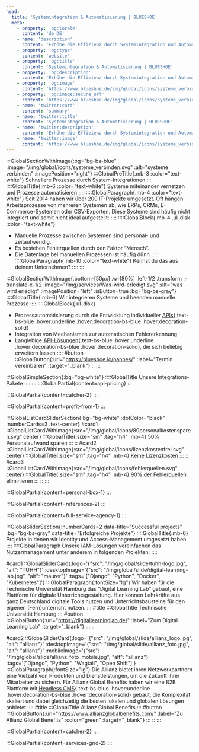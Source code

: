 ```yaml
---
head:
  title: 'Systemintegration & Automatisierung | BLUESHOE'
  meta:
    - property: 'og:locale'
      content: 'de_DE'
    - name: 'description'
      content: 'Erhöhe die Effizienz durch Systemintegration und Automatisierung. Entdecke unsere API-Lösungen und profitiere von unserer Erfahrung.'
    - property: 'og:type'
      content: 'website'
    - property: 'og:title'
      content: 'Systemintegration & Automatisierung | BLUESHOE'
    - property: 'og:description'
      content: 'Erhöhe die Effizienz durch Systemintegration und Automatisierung. Entdecke unsere API-Lösungen und profitiere von unserer Erfahrung.'
    - property: 'og:image'
      content: 'https://www.blueshoe.de/img/global/icons/systeme_verbinden.svg'
    - property: 'og:image:secure_url'
      content: 'https://www.blueshoe.de/img/global/icons/systeme_verbinden.svg'
    - name: 'twitter:card'
      content: 'summary'
    - name: 'twitter:title'
      content: 'Systemintegration & Automatisierung | BLUESHOE'
    - name: 'twitter:description'
      content: 'Erhöhe die Effizienz durch Systemintegration und Automatisierung. Entdecke unsere API-Lösungen und profitiere von unserer Erfahrung.'
    - name: 'twitter:image'
      content: 'https://www.blueshoe.de/img/global/icons/systeme_verbinden.svg'
---
```


:::GlobalSectionWithImage{:bg="bg-bs-blue" :image="/img/global/icons/systeme_verbinden.svg" :alt="systeme verbinden" :imagePosition="right"}
  :::GlobalPreTitle{.mb-3 :color="text-white"}
    Schnellere Prozesse durch System-Integrationen
  :::
  ::::GlobalTitle{.mb-6 :color="text-white"}
    Systeme miteinander vernetzen und Prozesse automatisieren
  ::::
  ::::GlobalParagraph{.mb-4 :color="text-white"}
    Seit 2014 haben wir über 200 IT-Projekte umgesetzt. Oft hängen Arbeitsprozesse von mehreren Systemen ab, wie ERPs, CRMs, E-Commerce-Systemen oder CSV-Exporten. Diese Systeme sind häufig nicht integriert und somit nicht ideal aufgestellt:
  ::::
  ::::GlobalBlock{.mb-4 .ul-disk :color="text-white"}
  - Manuelle Prozesse zwischen Systemen sind personal- und zeitaufwendig.
  - Es bestehen Fehlerquellen durch den Faktor “Mensch”.
  - Die Datenlage bei manuellen Prozessen ist häufig dünn.
  ::::
  ::::GlobalParagraph{.mb-10 :color="text-white"}
    Kennst du das aus deinem Unternehmen?
  ::::
:::


<!--- Wir integrieren Systeme und beenden manuelle Prozesse --->
:::GlobalSectionWithImage{.bottom-[50px] .w-[80%] .left-1/2 .transform .-translate-x-1/2 :image="/img/services/Was-wird-erledigt.svg" :alt="was wird erledigt" :imagePosition="left" :isButton=true :bg="bg-bs-gray"}
  ::::GlobalTitle{.mb-6}
  Wir integrieren Systeme und beenden manuelle Prozesse
  ::::
  ::::GlobalBlock{.ul-disk}
  - Prozessautomatisierung durch die Entwicklung individueller [APIs](/loesungen/api-entwicklung/){.text-bs-blue .hover:underline .hover:decoration-bs-blue .hover:decoration-solid}
  - Integration von Mechanismen zur automatischen Fehlererkennung
  - Langlebige [API-Lösungen](/loesungen/api-entwicklung/){.text-bs-blue .hover:underline .hover:decoration-bs-blue .hover:decoration-solid}, die sich beliebig erweitern lassen
  ::::
#button
  ::GlobalButton{:url="https://blueshoe.io/hannes/" :label="Termin vereinbaren" :target="_blank"}
  ::
:::

<!--- Pricing --->
:::GlobalSimpleSection{:bg="bg-white"}
  ::::GlobalTitle
    Unsere Integrations-Pakete
  ::::
:::
:::GlobalPartial{content=api-pricing}
:::

<!--- Call an expert --->
:::GlobalPartial{content=catcher-2}
:::

<!--- Profitiere von: --->
:::GlobalPartial{content=profit-from-1}
:::


<!--- Profitiere von: Boxen --->
:::GlobalListCardSliderSection{:bg="bg-white" :dotColor="black" :numberCards=3 .text-center}
#card1
::GlobalListCardWithImage{:src="/img/global/icons/80personalkostensparen.svg" center}
:::GlobalTitle{:size="sm" :tag="h4" .mb-4}
50% Personalaufwand sparen
:::
::
#card2
::GlobalListCardWithImage{:src="/img/global/icons/lizenzkostenfrei.svg" center}
:::GlobalTitle{:size="sm" :tag="h4" .mb-4}
Keine Lizenzkosten
:::
::
#card3
::GlobalListCardWithImage{:src="/img/global/icons/fehlerquellen.svg" center}
:::GlobalTitle{:size="sm" :tag="h4" .mb-4}
90% der Fehlerquellen eliminieren
:::
::
:::

<!--- persönlicher Kontakt --->
:::GlobalPartial{content=personal-box-1}
:::


<!--- Referenzen --->
:::GlobalPartial{content=references-2}
:::

<!--- Wir betreuen auch komplette Projekte --->
:::GlobalPartial{content=full-service-agency-1}
:::



<!--- Projekte --->
:::GlobalSliderSection{:numberCards=2 data-title="Successful projects" :bg="bg-bs-gray" data-title="Erfolgreiche Projekte"}
::::GlobalTitle{.mb-6}
Projekte in denen wir Identity und Access-Management umgesetzt haben
::::
::::GlobalParagraph
Unsere IAM-Lösungen vereinfachen das Nutzermanagement unter anderem in folgenden Projekten:
::::

#card1
::GlobalSliderCard{:logo='{"src": "/img/global/slide/tuhh-logo.jpg", "alt": "TUHH"}' :desktopImage='{"src": "/img/global/slide/digital-learning-lab.jpg", "alt": "maurer"}' :tags='["Django", "Python", "Docker", "Kubernetes"]'}
:::GlobalParagraph{:fontSize="lg"}
Wir haben für die Technische Universität Hamburg das “Digital Learning Lab” gebaut, eine Plattform für digitale Unterrichtsgestaltung. Hier können Lehrkräfte aus ganz Deutschland digitale Tools nutzen und Unterrichtsbausteine für den eigenen (Fern)unterricht nutzen.
:::
#title
:::GlobalTitle
Technische Universität Hamburg
:::
#button
:::GlobalButton{:url="https://digitallearninglab.de/" :label="Zum Digital Learning Lab" :target="_blank"}
:::
::

#card2
::GlobalSliderCard{:logo='{"src": "/img/global/slide/allianz_logo.jpg", "alt": "allianz"}' :desktopImage='{"src": "/img/global/slide/allianz_foto.jpg", "alt": "allianz"}' :mobileImage='{"src": "/img/global/slide/allianz_foto_mobile.jpg", "alt": "allianz"}' :tags='["Django", "Python", "Wagtail", "Open Shift"]'}
:::GlobalParagraph{:fontSize="lg"}
Die Allianz bietet ihren Netzwerkpartnern eine Vielzahl von Produkten und Dienstleistungen, um die Zukunft Ihrer Mitarbeiter zu sichern. Für Allianz Global Benefits haben wir eine B2B Plattform mit [Headless CMS](/loesungen/headless-cms/){.text-bs-blue .hover:underline .hover:decoration-bs-blue .hover:decoration-solid} gebaut, die Komplexität skaliert und dabei gleichzeitig die besten lokalen und globalen Lösungen anbietet.
:::
#title
:::GlobalTitle
Allianz Global Benefits
:::
#button
:::GlobalButton{:url="https://www.allianzglobalbenefits.com/" :label="Zu Allianz Global Benefits" :color="green" :target="_blank"}
:::
::
:::


<!--- Call an expert --->
:::GlobalPartial{content=catcher-2}
:::


<!--- Service Grid --->
:::GlobalPartial{content=services-grid-2}
:::